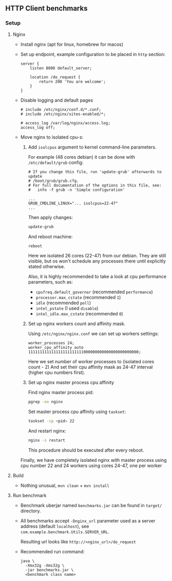 ## HTTP Client benchmarks

### Setup

1. Nginx 

   - Install nginx (apt for linux, homebrew for macos)

   - Set up endpoint, example configuration to be placed in `http` section:
     ```
     server {
         listen 8080 default_server;

         location /do_request {
             return 200 'You are welcome';
         }
     }
     ```

   - Disable logging and default pages
     ```
     # include /etc/nginx/conf.d/*.conf;
     # include /etc/nginx/sites-enabled/*;
     ```
     ```
     # access_log /var/log/nginx/access.log;
     access_log off;
     ```

   - Move nginx to isolated cpu-s:

     1. Add `isolcpus` argument to kernel command-line parameters.
        
        For example (48 cores debian) 
        it can be done with `/etc/default/grub` config:

        ```
        # If you change this file, run 'update-grub' afterwards to update
        # /boot/grub/grub.cfg.
        # For full documentation of the options in this file, see:
        #   info -f grub -n 'Simple configuration'
        
        ...
        GRUB_CMDLINE_LINUX="... isolcpus=22-47"
        ...
        ```

        Then apply changes:
        ```bash
        update-grub
        ```

        And reboot machine:
        ```bash
        reboot
        ```

        Here we isolated 26 cores (22-47) from our debian.
        They are still visible,
        but os won't schedule any processes there 
        until explicitly stated otherwise.
        
        Also, it is highly recommended to take a look
        at cpu performance parameters, such as:
        - `cpufreq.default_governor` (recommended `performance`)
        - `processor.max_cstate` (recommended `1`)
        - `idle` (recommended `poll`)
        - `intel_pstate` (I used `disable`)
        - `intel_idle.max_cstate` (recommended `0`)

     2. Set up nginx workers count and affinity mask.
        
        Using `/etc/nginx/nginx.conf` we can set up workers settings:
        
        ```
        worker_processes 24;
        worker_cpu_affinity auto 111111111111111111111111000000000000000000000000;
        ```
        
        Here we set number of worker processes 
        to (isolated cores count - 2)
        And set their cpu affinity mask as 24-47 interval
        (higher cpu numbers first).

     3. Set up nginx master process cpu affinity

        Find nginx master process pid:
        
        ```bash
        pgrep -ox nginx
        ```

        Set master process cpu affinity using `taskset`:

        ```bash
        taskset -cp <pid> 22
        ```
     
        And restart nginx:

        ```bash
        nginx -s restart
        ```
     
        This procedure should be executed after every reboot.
     
     Finally, we have completely isolated nginx 
     with master process using cpu number 22 
     and 24 workers using cores 24-47, one per worker

2. Build

   - Nothing unusual, `mvn clean` + `mvn install`

3. Run benchmark

   - Benchmark uberjar named `benchmarks.jar` can be found in `target/` directory.

   - All benchmarks accept `-Dnginx_url` parameter
     used as a server address (default `localhost`), 
     see `com.example.benchmark.Utils.SERVER_URL`.
     
     Resulting url looks like `http://<nginx_url>/do_request`

   - Recommended run command:
     ```
     java \
       -Xmx32g -Xms32g \
       -jar benchmarks.jar \
       <benchmark class name>
     ```
